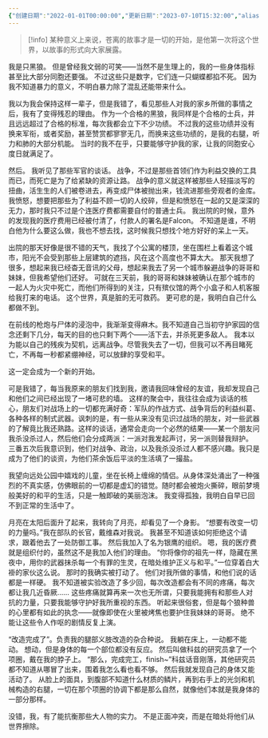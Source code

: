 ```yaml
---
{"创建日期":"2022-01-01T00:00:00","更新日期":"2023-07-10T15:32:00","aliases":["苍离的故事"],"tags":["苍离"],"dg-publish":true,"permalink":"/测试文档-零/","dgPassFrontmatter":true}
---
```



> [!info]
> 某种意义上来说，苍离的故事才是一切的开始，是他第一次将这个世界，以故事的形式向大家展露。

我是只黑狼。
但是曾经我文弱的可笑——当然不是生理上的，我的一些身体指标甚至比大部分同胞还要强。
不过这些只是数字，它们连一只蝴蝶都掐不死。
因为我不知道暴力的意义，不明白暴力除了混乱还能带来什么。

我以为我会保持这样一辈子，但是我错了，看见那些人对我的家乡所做的事情之后，我有了变得残忍的理由。
作为一个合格的黑狼，我同样是个合格的士兵，并且远远超过了合格的标准，每次我都会立下不少功绩。
不过我的这些功绩并没有换来军衔，或者奖励，甚至赞赏都寥寥无几，而换来这些功绩的，是我的右腿，听力和肺的大部分机能。
当时的我不在乎，只要能够守护我的家，让我的同胞安心度日就满足了。

然后。
我听见了那些军官的谈话。
战争，不过是那些首领们作为利益交换的工具而已，而死亡是为了给紧缺的资源让路。
战争的意义就这样被那些人轻描淡写的扭曲，活生生的人们被卷进去，再变成尸体被抛出来，钱流进那些旁观者的金库。
我愤怒，想要把那些为了利益不顾一切的人绞碎，但是和愤怒在一起的又是深深的无力，那时我只不过是个连医疗费都需要自付的普通士兵。
我出院的时候，意外的发现我的医疗费用已经被付清了，付款人的署名是Falcon。
不知道是谁，不明白他为什么要这么做，我也不想去找，这时候我只想找个地方好好的呆上一天。

出院的那天好像是很不错的天气，我找了个公寓的楼顶，坐在围栏上看着这个城市，阳光不会受到那些上层建筑的遮挡，风在这个高度也不算太大。
那天我想了很多，想起来我已经杳无音讯的父母，想起来我去了另一个城市躲避战争的哥哥和妹妹，但我希望他们还好。
可就在三天前，我的哥哥和妹妹被确认在那个城市的一起人为火灾中死亡，而他们所得到的关注，只有殡仪馆的两个小盒子和人机客服给我打来的电话。
这个世界，真是脏的无可救药。
更可悲的是，我明白自己什么都做不到。

在前线的枪炮与尸体的浸泡中，我渐渐变得麻木。我不知道自己当初守护家园的信念还剩下几分，每天的目的也只剩下两个——活下去，并杀死更多敌人。
我本以为能以自己的残疾为契机，远离战争。尽管我失去了一切，但我可以不再目睹死亡，不再每一秒都紧绷神经，可以放肆的享受和平。

这一定会成为一个新的开始。

可是我错了，每当我原来的朋友们找到我，邀请我回味曾经的友谊，我却发现自己和他们之间已经出现了一堵可悲的墙。
这样的聚会中，我往往会成为谈话的核心，朋友们对战场上的一切都充满好奇：军队的作战方式、战争背后的利益纠葛、各种各样的制式武器。讽刺的是，有一些从来没有见识过战场的朋友，对一些武器的了解竟比我还熟路。这样的谈话，通常会走向一个必然的结果——某一个朋友问我杀没杀过人，然后他们会分成两派：一派对我发起声讨，另一派则替我辩护。
三番五次后我意识到，他们对战争、政治，以及我杀没杀过人都不感兴趣。我只是成为了他们的谈资，为他们茶余饭后平淡的生活填了一撮盐。

我望向远处公园中嬉戏的儿童，坐在长椅上缠绵的情侣。从身体深处涌出了一种强烈的不真实感，仿佛眼前的一切都是虚幻的错觉。随时都会被炮火撕碎，眼前梦境般美好的和平的生活，只是一触即破的美丽泡沫。
我变得孤独，我明白自早已回不到正常的生活中了。

月亮在太阳后面升了起来，我转向了月亮，却看见了一个身影。
“想要有改变一切的力量吗。”我在部队的长官，戴维森对我说。
我甚至不知道该如何拒绝这个请求，跟着他去了一处防御工事。
然后我加入了名为银鹰的组织。
嗯，我的医疗费就是组织付的，虽然这不是我加入他们的理由。
“你将像你的祖先一样，隐藏在黑夜中，用你的武器抹杀每一个有罪的生灵，在暗处维护正义与和平。”一位穿着白大褂的家伙这么说。
那时的我确实被打动了。
他们对我所做的事情，和他们说的话都是一样硬。
我不知道被实验改造了多少回，每次改造都会有不同的疼痛，每次都让我几近昏厥……
这些疼痛就算再来一次也无所谓，只要我能拥有和那些人对抗的力量，只要我能够守护好我所重视的东西。
听起来很俗套，但是每个狼种兽的心里都有如此的执念——就像即使在火里被烤焦也要护住我妹妹的哥哥。
绝不能让这些令人作呕的剧情反复上演。

“改造完成了”。负责我的腿部义肢改造的杂合种说。
我躺在床上，一动都不能动。
想动，但是身体的每一个部位都没有反应。
然后叫做科兹的研究员拿了一个项圈，戴在我的脖子上。
“那么，完成完工，finish~”科兹话音刚落，其他研究员都不知道从哪冒了出来，围着我怎么看也看不够。
然后我就发现自己的身体又能活动了。
从脸上的面具，到腹部不知道什么材质的鳞片，再到右手上的光剑和机械构造的右腿，一切在那个项圈的协调下都是那么自然，就像他们本就是我身体的一部分那样。

没错，我，有了能抗衡那些大人物的实力。
不是正面冲突，而是在暗处将他们从世界擦除。